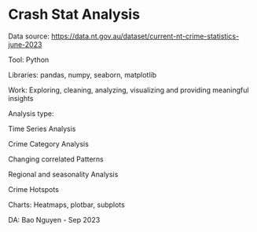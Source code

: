 # Crash Stat Analysis 
Data source: https://data.nt.gov.au/dataset/current-nt-crime-statistics-june-2023

Tool: Python

Libraries: pandas, numpy, seaborn, matplotlib

Work: Exploring, cleaning, analyzing, visualizing and providing meaningful insights

Analysis type:

Time Series Analysis

Crime Category Analysis

Changing correlated Patterns

Regional and seasonality Analysis

Crime Hotspots

Charts: Heatmaps, plotbar, subplots

DA: Bao Nguyen - Sep 2023
